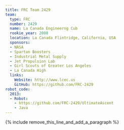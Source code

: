 ```yaml
---
title: FRC Team 2429
team:
  type: FRC
  number: 2429
  name: La Canada Engineerng Cub
  rookie_year: 2008
  location: La Canada Flintridge, California, USA
  sponsors:
  - NASA
  - Spartan Boosters
  - Industrial Metal Supply
  - Jet Propulsion Lab
  - Girl Scouts of Greater Los Angeles
  - La Canada High
  links:
    Website: http://www.lcec.us
    GitHub: https://github.com/FRC-2429
robot_code:
  2013:
  - Robot:
    - https://github.com/FRC-2429/UltimateAscent
    - Java
---
```


{% include remove_this_line_and_add_a_paragraph %}